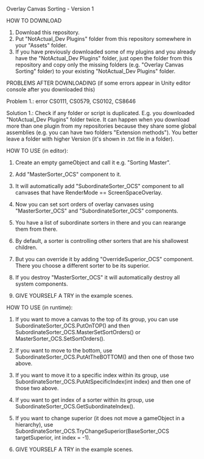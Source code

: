 Overlay Canvas Sorting - Version 1

HOW TO DOWNLOAD

1. Download this repository.
2. Put "NotActual_Dev Plugins" folder from this repository somewhere in your "Assets" folder.
3. If you have previously downloaded some of my plugins and you already have the "NotActual_Dev Plugins" folder,
just open the folder from this repository and copy only the missing folders (e.g. "Overlay Canvas Sorting" folder)
to your existing "NotActual_Dev Plugins" folder.

PROBLEMS AFTER DOWNLOADING (if some errors appear in Unity editor console after you downloaded this)

Problem 1.: error CS0111, CS0579, CS0102, CS8646

Solution 1.: Check if any folder or script is duplicated. E.g. you downloaded "NotActual_Dev Plugins" folder twice.
It can happen when you download more than one plugin from my repositories because they share some global assemblies
(e.g. you can have two folders "Extension methods"). You better leave a folder with higher Version (it's shown in .txt file in a folder).
                 
HOW TO USE (in editor):

1. Create an empty gameObject and call it e.g. "Sorting Master".
2. Add "MasterSorter_OCS" component to it.
3. It will automatically add "SubordinateSorter_OCS" component to all canvases that have RenderMode == ScreenSpaceOverlay.
4. Now you can set sort orders of overlay canvases using "MasterSorter_OCS" and "SubordinateSorter_OCS" components.
5. You have a list of subordinate sorters in there and you can rearange them from there.
6. By default, a sorter is controlling other sorters that are his shallowest children.
7. But you can override it by adding "OverrideSuperior_OCS" component. There you choose a different sorter to be its superior.
8. If you destroy "MasterSorter_OCS" it will automatically destroy all system components.
  
9. GIVE YOURSELF A TRY in the example scenes.
  
HOW TO USE (in runtime):
1. If you want to move a canvas to the top of its group, you can use SubordinateSorter_OCS.PutOnTOP() and then SubordinateSorter_OCS.MasterSetSortOrders()
or MasterSorter_OCS.SetSortOrders().
2. If you want to move to the bottom, use SubordinateSorter_OCS.PutAtTheBOTTOM() and then one of those two above.
3. If you want to move it to a specific index within its group, use SubordinateSorter_OCS.PutAtSpecificIndex(int index) and then one of those two above.
4. If you want to get index of a sorter within its group, use SubordinateSorter_OCS.GetSubordinateIndex().
5. If you want to change superior (it does not move a gameObject in a hierarchy),
use SubordinateSorter_OCS.TryChangeSuperior(BaseSorter_OCS targetSuperior, int index = -1).
       
6. GIVE YOURSELF A TRY in the example scenes.
    
